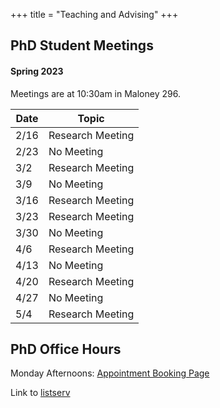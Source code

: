 +++
title = "Teaching and Advising"
+++

## PhD Student Meetings

#### Spring 2023

Meetings are at 10:30am in Maloney 296.  

| Date | Topic | 
| ---- | ----- | 
| 2/16 | Research Meeting |
| 2/23 | No Meeting | 
| 3/2  | Research Meeting |
| 3/9  | No Meeting |
| 3/16 | Research Meeting | 
| 3/23 | Research Meeting | 
| 3/30 | No Meeting | 
| 4/6  | Research Meeting | 
| 4/13 | No Meeting | 
| 4/20 | Research Meeting | 
| 4/27 | No Meeting |
| 5/4  | Research Meeting |


## PhD Office Hours

Monday Afternoons: [Appointment Booking Page](https://calendar.app.google/3x7DhdbRKtNRhZSN9)  

Link to [listserv](https://listserv.bc.edu/sympa/info/murry_research)